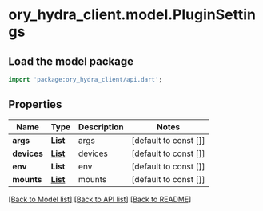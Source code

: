 # ory_hydra_client.model.PluginSettings

## Load the model package
```dart
import 'package:ory_hydra_client/api.dart';
```

## Properties
Name | Type | Description | Notes
------------ | ------------- | ------------- | -------------
**args** | **List<String>** | args | [default to const []]
**devices** | [**List<PluginDevice>**](PluginDevice.md) | devices | [default to const []]
**env** | **List<String>** | env | [default to const []]
**mounts** | [**List<PluginMount>**](PluginMount.md) | mounts | [default to const []]

[[Back to Model list]](../README.md#documentation-for-models) [[Back to API list]](../README.md#documentation-for-api-endpoints) [[Back to README]](../README.md)


